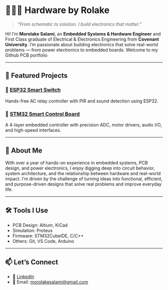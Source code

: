 # 👩🏽‍💻 Hardware by Rolake

> *“From schematic to solution. I build electronics that matter.”*

Hi! I’m **Morolake Salami**, an **Embedded Systems & Hardware Engineer** and First Class graduate of Electrical & Electronics Engineering from **Covenant University**. I’m passionate about building electronics that solve real-world problems — from power electronics to embedded boards.
Welcome to my Github PCB portfolio

---

## 🔧 Featured Projects

### 🔌 [ESP32 Smart Switch](projects/esp32-smart-switch/esp32-smart-switch.md)  
Hands-free AC relay controller with PIR and sound detection using ESP32.
### 🧠 [STM32 Smart Control Board](projects/stm32-smart-control-board/stm32-smart-control-board.md)  
A 4-layer embedded controller with precision ADC, motor drivers, audio I/O, and high-speed interfaces.

---

## 💬 About Me
With over a year of hands-on experience in embedded systems, PCB design, and power electronics, I enjoy digging deep into circuit behavior, system architecture, and the relationship between hardware and real-world impact. I'm driven by the challenge of turning ideas into functional, efficient, and purpose-driven designs that solve real problems and improve everyday life.

---

## 🛠️ Tools I Use
- PCB Design: Altium, KiCad  
- Simulation: Proteus  
- Firmware: STM32CubeIDE, C/C++  
- Others: Git, VS Code, Arduino

---

## 📫 Let’s Connect
- 💼 [LinkedIn](https://www.linkedin.com/in/morolakesalami)  
- 📨 Email: morolakesalami@gmail.com
